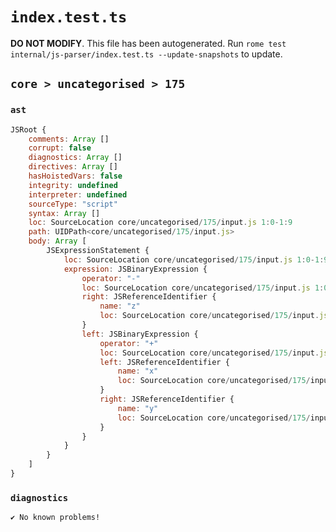# `index.test.ts`

**DO NOT MODIFY**. This file has been autogenerated. Run `rome test internal/js-parser/index.test.ts --update-snapshots` to update.

## `core > uncategorised > 175`

### `ast`

```javascript
JSRoot {
	comments: Array []
	corrupt: false
	diagnostics: Array []
	directives: Array []
	hasHoistedVars: false
	integrity: undefined
	interpreter: undefined
	sourceType: "script"
	syntax: Array []
	loc: SourceLocation core/uncategorised/175/input.js 1:0-1:9
	path: UIDPath<core/uncategorised/175/input.js>
	body: Array [
		JSExpressionStatement {
			loc: SourceLocation core/uncategorised/175/input.js 1:0-1:9
			expression: JSBinaryExpression {
				operator: "-"
				loc: SourceLocation core/uncategorised/175/input.js 1:0-1:9
				right: JSReferenceIdentifier {
					name: "z"
					loc: SourceLocation core/uncategorised/175/input.js 1:8-1:9 (z)
				}
				left: JSBinaryExpression {
					operator: "+"
					loc: SourceLocation core/uncategorised/175/input.js 1:0-1:5
					left: JSReferenceIdentifier {
						name: "x"
						loc: SourceLocation core/uncategorised/175/input.js 1:0-1:1 (x)
					}
					right: JSReferenceIdentifier {
						name: "y"
						loc: SourceLocation core/uncategorised/175/input.js 1:4-1:5 (y)
					}
				}
			}
		}
	]
}
```

### `diagnostics`

```
✔ No known problems!

```
